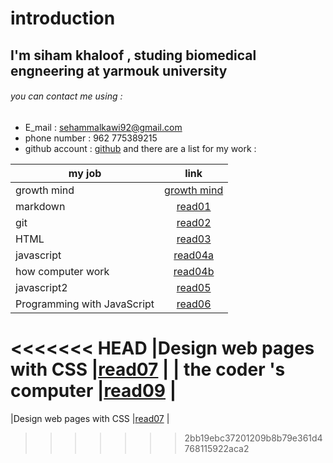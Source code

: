 # introduction 
## I'm siham khaloof , studing biomedical engneering at yarmouk university 
###### you can contact me using :
* E_mail : sehammalkawi92@gmail.com
* phone number : 962 775389215
* github account : [github](https://github.com/sbkhaloof)
and there are a list for my work :

|      my job               |    link                  |
|-------------------------- |:------------------------:|
|   growth mind             |[growth mind](https://sbkhaloof.github.io/growthmindsit/growthmind) |
|     markdown              |[read01](https://sbkhaloof.github.io/growthmindsit/read01)     |
|      git                  |[read02](https://sbkhaloof.github.io/growthmindsit/read02)     |
|     HTML                  |[read03]( https://sbkhaloof.github.io/growthmindsit/read03)      |
|   javascript              |[read04a](https://sbkhaloof.github.io/growthmindsit/read04a)    |
|how computer work          |[read04b](https://sbkhaloof.github.io/growthmindsit/read04b)    |
|   javascript2             |[read05](https://sbkhaloof.github.io/growthmindsit/read05)     |
|Programming with JavaScript|[read06](https://sbkhaloof.github.io/growthmindsit/read06)     |
<<<<<<< HEAD
|Design web pages with CSS  |[read07](https://sbkhaloof.github.io/growthmindsit/read07)     |
|   the coder 's computer   |[read09](https://sbkhaloof.github.io/growthmindsit/read09)     |
=======
|Design web pages with CSS  |[read07](https://sbkhaloof.github.io/growthmindsit/read07)     |
>>>>>>> 2bb19ebc37201209b8b79e361d4768115922aca2
